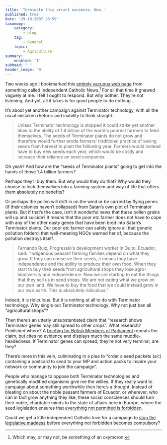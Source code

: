 ```yaml
---
title: 'Terminate this arrant nonsense. Now.'
published: true
date: '29-10-2007 20:59'
taxonomy:
    category:
        - blog
    tag:
        - General
    topic:
    	- Agriculture
summary:
    enabled: '1'
subhead: " "
header_image: '0'
---
```


Two weeks ago I bookmarked this [entirely vacuous web page](https://web.archive.org/web/20071017023526/http://www.indcatholicnews.com/terminate436.html) from something called Independent Catholic News.[^fn1] For all that time it gnawed vaguely at me. I felt I ought to respond. But why bother. They’re not listening. And yet, all it takes is for good people to do nothing ...

It’s about yet another campaign against Terminator technology, with all the usual mistaken rhetoric and inability to think straight.

> Unless Terminator technology is stopped it could strike yet another blow to the ability of 1.4 billion of the world's poorest farmers to feed themselves. The seeds of Terminator plants do not grow and therefore would further erode farmers' traditional practice of saving seeds from harvest to plant the following year. Farmers would instead have to buy new seeds each year, which would be costly and increase their reliance on seed companies.

Oh yeah? And how are the “seeds of Terminator plants” going to get into the hands of those 1.4 billion farmers?

Perhaps they’ll buy them. But why would they do that? Why would they choose to lock themselves into a farming system and way of life that offers them absolutely no benefits?

Or perhaps the pollen will drift in on the wind or be carried by flying penes (if their colonies haven’t collapsed) from Satan’s own plot of Terminator plants. But if that’s the case, isn’t it wonderful news that these pollen grains will up and suicide? It means that the poor etc farmer does not have to cope with any of the other nasty genes that have been bred into Satan’s Terminator plants. Our poor etc farmer can safely ignore all that genetic pollution folderol that well-meaning NGOs warned her of, because the pollution destroys itself.

> Fernando Ruiz, Progressio's development worker in Quito, Ecuador, said: “Indigenous peasant farming families depend on what they grow. If they can conserve their seeds, it means they have independence and the ability to produce their own food. When they start to buy their seeds from agricultural shops they lose agro-biodiversity and independence. Now we are starting to eat the things that they sell us in seed shops. We are not eating what we grow on our own land. We have to buy the food that we could instead grow in our own earth. This is absolutely ridiculous.”

Indeed, it is ridiculous. But it is nothing at all to do with Terminator technology. Why single out Terminator technology. Why not just ban all “agricultural shops”?

Then there’s an utterly unsubstantiated claim that “research shows Terminator genes may still spread to other crops”. What research? Published where? A [briefing for British Members of Parliament](http://www.progressio.org.uk/Shared_ASP_Files/UploadedFiles/21FB7A84-1B31-4687-BD7C-A6D567005EF2_BriefingonTerminatortechnology.doc) repeats the claim, but cites no evidence and displays much the same muddle-headedness. If Terminator genes can spread, they’re not very terminal, are they?

There’s more in this vein, culminating in a plea to “order a seed packets (*sic*) containing a postcard to send to your MP and action packs to inspire your network or community to join the campaign”.

People who manage to oppose both Terminator technologies and genetically modified organisms give me the willies. If they really want to campaign about something worthwhile then here’s a thought. Instead of bleating on about the noble peasant farmers of Ecuador, or wherever, who can in fact grow anything they like, these social consciences should turn their noble, charitable minds to the state of affairs here in Europe, where the seed legislation ensures that [everything not permitted is forbidden](https://agro.biodiver.se/2007/02/how-the-european-common-catalogue-destroys-biodiversity/). 

Could we get a little independent Catholic love for a campaign to [stop the legislative madness](https://agro.biodiver.se/2007/02/future-prospects-for-european-crop-varieties/) before everything not forbidden becomes compulsory? 

[^fn1]: Which may, or may not, be something of an oxymoron.
